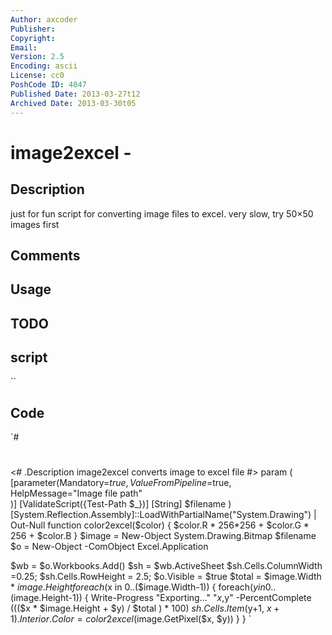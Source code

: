 ```yaml
---
Author: axcoder
Publisher: 
Copyright: 
Email: 
Version: 2.5
Encoding: ascii
License: cc0
PoshCode ID: 4047
Published Date: 2013-03-27t12
Archived Date: 2013-03-30t05
---
```


# image2excel - 

## Description

just for fun script for converting image files to excel. very slow,  try 50×50 images first

## Comments



## Usage



## TODO



## script

``

## Code

`#
 #
 <#
     .Description
     image2excel converts image to excel file
 #>
 param (
     [parameter(Mandatory=$true,
                ValueFromPipeline=$true,
                HelpMessage="Image file path"               
                )]
     [ValidateScript({Test-Path $_})]
     [String]
     $filename
 )
 [System.Reflection.Assembly]::LoadWithPartialName("System.Drawing") | Out-Null
 function color2excel($color)
 {
     $color.R * 256*256 + $color.G * 256 + $color.B
 }
 $image = New-Object System.Drawing.Bitmap $filename
 $o = New-Object -ComObject Excel.Application
 
 $wb = $o.Workbooks.Add()
 $sh = $wb.ActiveSheet
 $sh.Cells.ColumnWidth =0.25;
 $sh.Cells.RowHeight = 2.5;
 $o.Visible = $true
 $total = $image.Width * $image.Height
 foreach($x in 0..($image.Width-1))
 {
     foreach($y in 0..($image.Height-1))
     {
         Write-Progress "Exporting..." "$x,$y" -PercentComplete  ((($x * $image.Height + $y) / $total ) * 100)
         $sh.Cells.Item($y+1, $x+1).Interior.Color = color2excel($image.GetPixel($x, $y))
     }
 }
`

